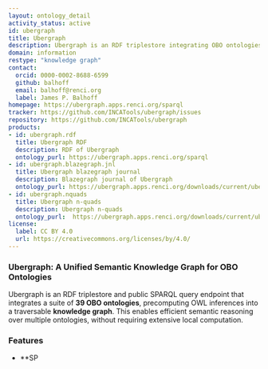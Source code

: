 ```yaml
---
layout: ontology_detail
activity_status: active
id: ubergraph
title: Ubergraph
description: Ubergraph is an RDF triplestore integrating OBO ontologies into a unified semantic graph
domain: information
restype: "knowledge graph"
contact:
  orcid: 0000-0002-8688-6599
  github: balhoff
  email: balhoff@renci.org
  label: James P. Balhoff
homepage: https://ubergraph.apps.renci.org/sparql
tracker: https://github.com/INCATools/ubergraph/issues
repository: https://github.com/INCATools/ubergraph
products:
- id: ubergraph.rdf
  title: Ubergraph RDF
  description: RDF of Ubergraph
  ontology_purl: https://ubergraph.apps.renci.org/sparql
- id: ubergraph.blazegraph.jnl
  title: Ubergraph blazegraph journal
  description: Blazegraph journal of Ubergraph
  ontology_purl: https://ubergraph.apps.renci.org/downloads/current/ubergraph.jnl.gz
- id: ubergraph.nquads
  title: Ubergraph n-quads
  description: Ubergraph n-quads
  ontology_purl:  https://ubergraph.apps.renci.org/downloads/current/ubergraph.nq.gz  
license:
  label: CC BY 4.0
  url: https://creativecommons.org/licenses/by/4.0/
---
```


### Ubergraph: A Unified Semantic Knowledge Graph for OBO Ontologies

Ubergraph is an RDF triplestore and public SPARQL query endpoint that integrates a suite of **39 OBO ontologies**, precomputing OWL inferences into a traversable **knowledge graph**. This enables efficient semantic reasoning over multiple ontologies, without requiring extensive local computation.

### Features
- **SP

